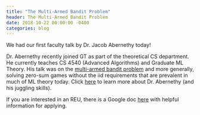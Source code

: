 ```yaml
---
title: "The Multi-Armed Bandit Problem"
header: The Multi-Armed Bandit Problem
date: 2018-10-22 00:00:00 -0400
categories: blog
---
```


We had our first faculty talk by Dr. Jacob Abernethy today!

Dr. Abernethy recently joined GT as part of the theoretical CS department. He currently teaches CS 4540 (Advanced Algorithms) and Graduate ML Theory. His talk was on the <a href="https://en.wikipedia.org/wiki/Multi-armed_bandit">multi-armed bandit problem</a> and more generally, solving zero-sum games without the iid requirements that are prevalent in much of ML theory today. Click <a href="https://www.cc.gatech.edu/news/600231/top-machine-learning-researcher-jake-abernethy-joins-school-computer-science">here</a> to learn more about Dr. Abernethy (and his juggling skills).

If you are interested in an REU, there is a Google doc <a href="https://docs.google.com/document/d/1gG_0dAAmoaLN1rHJsxfR0EGiiWCum6KZ0sBFW2Gy578/edit?usp=sharing">here</a> with helpful information for applying.

